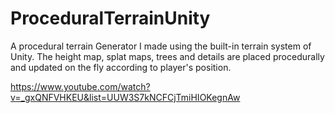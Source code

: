ProceduralTerrainUnity
======================

A procedural terrain Generator I made using the built-in terrain system of Unity. The height map, splat maps, trees and details are placed procedurally and updated on the fly according to player's position. 

https://www.youtube.com/watch?v=_gxQNFVHKEU&list=UUW3S7kNCFCjTmiHIOKegnAw
